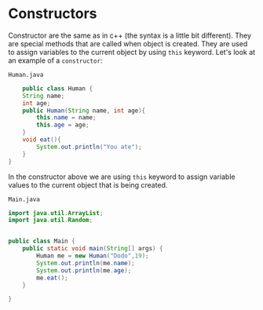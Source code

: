 # Constructors
Constructor are the same as in c++ (the syntax is a little bit different). They are special
methods that are called when object is created. They are used to assign variables to the current
object by using `this` keyword. Let's look at an example of a `constructor`:

`Human.java`
```java
    public class Human {
    String name;
    int age;
    public Human(String name, int age){
        this.name = name;
        this.age = age;
    }
    void eat(){
        System.out.println("You ate");
    }
}
```
In the constructor above we are using `this` keyword to assign variable values to the current
object that is being created.

`Main.java`
```java
import java.util.ArrayList;
import java.util.Random;


public class Main {
    public static void main(String[] args) {
        Human me = new Human("Dodo",19);
        System.out.println(me.name);
        System.out.println(me.age);
        me.eat();
    }

}
```